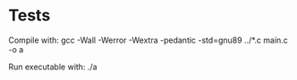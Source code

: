 # Tests
Compile with:
gcc -Wall -Werror -Wextra -pedantic -std=gnu89 ../*.c main.c -o a

Run executable with:
./a

